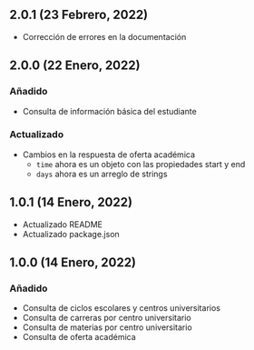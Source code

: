 ## 2.0.1 (23 Febrero, 2022)

- Corrección de errores en la documentación

## 2.0.0 (22 Enero, 2022)

### Añadido

- Consulta de información básica del estudiante

### Actualizado

- Cambios en la respuesta de oferta académica
  - `time` ahora es un objeto con las propiedades start y end
  - `days` ahora es un arreglo de strings

## 1.0.1 (14 Enero, 2022)

- Actualizado README
- Actualizado package.json

## 1.0.0 (14 Enero, 2022)

### Añadido

- Consulta de ciclos escolares y centros universitarios
- Consulta de carreras por centro universitario
- Consulta de materias por centro universitario
- Consulta de oferta académica
